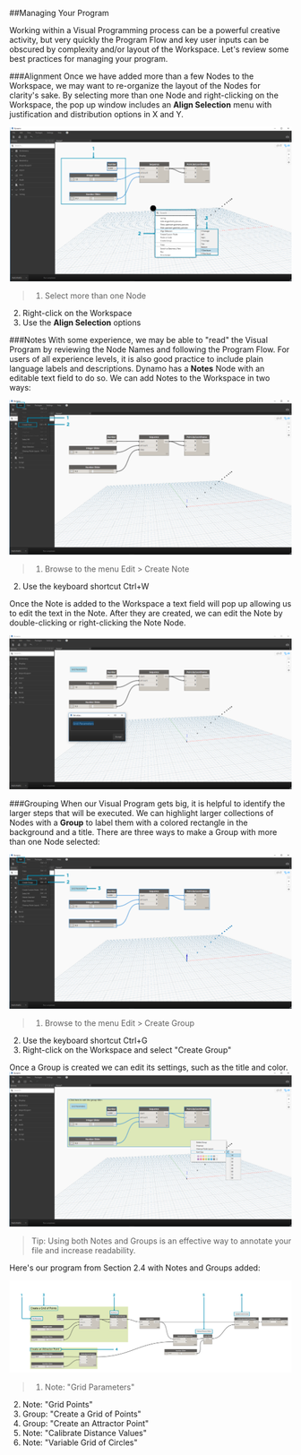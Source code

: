 ##Managing Your Program

Working within a Visual Programming process can be a powerful creative activity, but very quickly the Program Flow and key user inputs can be obscured by complexity and/or layout of the Workspace. Let's review some best practices for managing your program.

###Alignment
Once we have added more than a few Nodes to the Workspace, we may want to re-organize the layout of the Nodes for clarity's sake. By selecting more than one Node and right-clicking on the Workspace, the pop up window includes an **Align Selection** menu with justification and distribution options in X and Y.

![Align](images/3-4/00-Align.png)
> 1. Select more than one Node
2. Right-click on the Workspace
3. Use the **Align Selection** options

###Notes
With some experience, we may be able to "read" the Visual Program by reviewing the Node Names and following the Program Flow. For users of all experience levels, it is also good practice to include plain language labels and descriptions. Dynamo has a **Notes** Node with an editable text field to do so. We can add Notes to the Workspace in two ways:

![Notes](images/3-4/01-Notes01.png)
> 1. Browse to the menu Edit > Create Note
2. Use the keyboard shortcut Ctrl+W

Once the Note is added to the Workspace a text field will pop up allowing us to edit the text in the Note. After they are created, we can edit the Note by double-clicking or right-clicking the Note Node.

![Notes Edit](images/3-4/02-Notes02.png)

###Grouping
When our Visual Program gets big, it is helpful to identify the larger steps that will be executed. We can highlight larger collections of Nodes with a **Group** to label them with a colored rectangle in the background and a title. There are three ways to make a Group with more than one Node selected:

![Groups](images/3-4/04-Groups01.png)
> 1. Browse to the menu Edit > Create Group
2. Use the keyboard shortcut Ctrl+G
3. Right-click on the Workspace and select "Create Group"

Once a Group is created we can edit its settings, such as the title and color.
![Group Settings](images/3-4/05-Groups02.png)

> Tip: Using both Notes and Groups is an effective way to annotate your file and increase readability.

Here's our program from Section 2.4 with Notes and Groups added:

![Grouping Example](images/3-4/03-Groups00.png)

> 1. Note: "Grid Parameters"
2. Note: "Grid Points"
3. Group: "Create a Grid of Points"
4. Group: "Create an Attractor Point"
5. Note: "Calibrate Distance Values"
6. Note: "Variable Grid of Circles"

